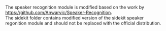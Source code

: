 The speaker recognition module is modified based on the work by https://github.com/Anwarvic/Speaker-Recognition.  
The sidekit folder contains modified version of the sidekit speaker regonition module and should not be replaced with the official distribution.
